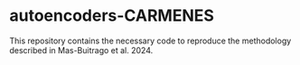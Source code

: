 # autoencoders-CARMENES

This repository contains the necessary code to reproduce the methodology described in Mas-Buitrago et al. 2024.
